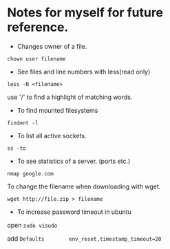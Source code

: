 # Notes for myself for future reference.


- Changes owner of a file.

`
chown user filename
`

- See files and line numbers with less(read only)

`
less -N <filename>
`  

use '/' to find a highlight of matching words.

- To find mounted filesystems

`
findmnt -l
`

- To list all active sockets.

`
ss -to
`

- To see statistics of a server. (ports etc.)

`
nmap google.com
`

To change the filename when downloading with wget.

`
wget http://file.zip > filename
`

- To increase password timeout in ubuntu

open `sudo visudo`

add `Defaults        env_reset,timestamp_timeout=20`
